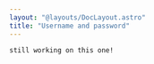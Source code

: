 ```yaml
---
layout: "@layouts/DocLayout.astro"
title: "Username and password"
---
```


```
still working on this one!
```